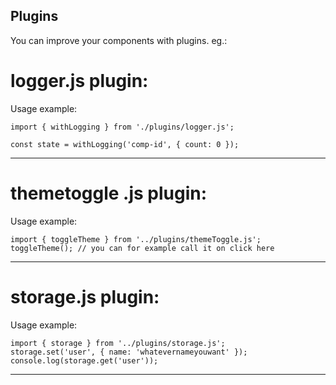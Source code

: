 ## Plugins

You can improve your components with plugins. eg.:

# logger.js plugin:

Usage example:

```
import { withLogging } from './plugins/logger.js';

const state = withLogging('comp-id', { count: 0 });
```
---
# themetoggle .js plugin:

Usage example:

```
import { toggleTheme } from '../plugins/themeToggle.js';
toggleTheme(); // you can for example call it on click here
```
---
# storage.js plugin:

Usage example:

```
import { storage } from '../plugins/storage.js';
storage.set('user', { name: 'whatevernameyouwant' });
console.log(storage.get('user'));
```
---
